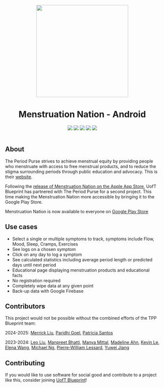 <div align="center">
  <img src="https://user-images.githubusercontent.com/75044178/221384329-57ae1471-d0bc-4e89-91ef-cfc98395ebf6.png" width="300" height="300">
  <h1>Menstruation Nation - Android </h1>
  <img src="https://badgen.net/badge/Kotlin/1.6.10/green?icon=github"/>
  <img src="https://badgen.net/github/checks/uoftblueprint/the-period-purse-2023/develop"/>
  <img src="https://badgen.net/github/issues/uoftblueprint/the-period-purse-2023"/>
  <img src="https://badgen.net/github/merged-prs/uoftblueprint/the-period-purse-2023"/>
  <img src="https://badgen.net/github/last-commit/uoftblueprint/the-period-purse-2023/develop"/>
  <br></br>
</div>

## About

The Period Purse strives to achieve menstrual equity by providing people who menstruate with access to free menstrual products, and to reduce the stigma surrounding periods through public education and advocacy. This is their [website](https://www.theperiodpurse.com/).

Following the [release of Menstruation Nation on the Apple App Store](https://apps.apple.com/app/id1621201647), UofT Blueprint has partnered with The Period Purse for a second project. This time making the Menstruation Nation more accessible by bringing it to the Google Play Store.

Menstruation Nation is now available to everyone on [Google Play Store](https://play.google.com/store/apps/details?id=com.tpp.theperiodpurse&gl=CA)

## Use cases

- Select a single or multiple symptoms to track, symptoms include Flow, Mood, Sleep, Cramps, Exercises
- See logs on a chosen symptom
- Click on any day to log a symptom
- See calculated statistics including average period length or predicted days until next period
- Educational page displaying menstruation products and educational facts
- No registration required
- Completely wipe data at any given point
- Back-up data with Google Firebase

## Contributors

This project would not be possible without the combined efforts of the TPP Blueprint team:

2024-2025:
[Merrick Liu](https://github.com/merrickliu888), [Paridhi Goel](https://github.com/paridhi26), [Patricia Santos](https://github.com/santoaast)

2023-2024:
[Leo Liu](https://github.com/leowrites), [Manpreet Bhatti](https://github.com/Manpreet-Bhatti), [Manya Mittal](https://github.com/manya-mittal), [Madeline Ahn](https://github.com/madelahn), [Kevin Le](https://github.com/kevinle623), [Elena Wang](https://github.com/elenawzy), [Michael Ng](https://github.com/michaelng0107), [Pierre-William Lessard](https://github.com/PierreLessard), [Yuwei Jiang](https://github.com/Jyw5599)

## Contributing

If you would like to use software for social good and contribute to a project like this, consider joining [UofT Blueprint](https://uoftblueprint.org/#/)!

